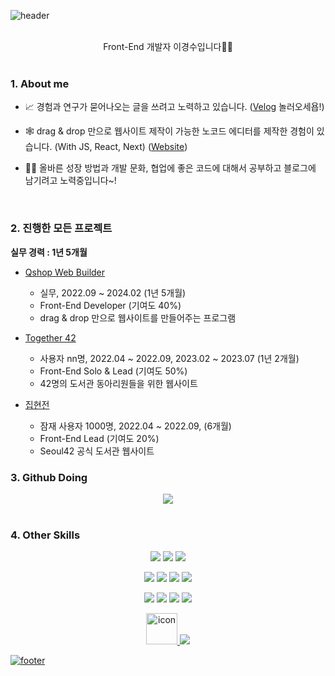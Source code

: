![header](https://capsule-render.vercel.app/api?type=waving&color=7F7FD5&text=KyungSoo%20%20&height=200&fontSize=90&fontColor=ffffff)

<br />

<div align="center">
  Front-End 개발자 이경수입니다👋🏻
</div>

<br />

### 1. About me

- 📈 경험과 연구가 묻어나오는 글을 쓰려고 노력하고 있습니다. ([Velog](https://velog.io/@keinn51) 놀러오세욥!)

- 🕸  drag & drop 만으로 웹사이트 제작이 가능한 노코드 에디터를 제작한 경험이 있습니다. (With JS, React, Next) ([Website](https://qshop.ai/))
  
- 💪🏻 올바른 성장 방법과 개발 문화, 협업에 좋은 코드에 대해서 공부하고 블로그에 남기려고 노력중입니다~!

<br/>

### 2. 진행한 모든 프로젝트

**실무 경력 : 1년 5개월**

- [Qshop Web Builder](https://qshop.ai/)
  - 실무, 2022.09 ~ 2024.02 (1년 5개월)
  - Front-End Developer (기여도 40%)
  - drag & drop 만으로 웹사이트를 만들어주는 프로그램

- [Together 42](https://github.com/Together42/frontend)
  - 사용자 nn명, 2022.04 ~ 2022.09, 2023.02 ~ 2023.07 (1년 2개월)
  - Front-End Solo & Lead (기여도 50%)
  - 42명의 도서관 동아리원들을 위한 웹사이트
 
- [집현전](https://github.com/jiphyeonjeon-42/frontend)
  - 잠재 사용자 1000명, 2022.04 ~ 2022.09, (6개월)
  - Front-End Lead (기여도 20%)
  - Seoul42 공식 도서관 웹사이트


### 3. Github Doing

<div align='center'>
  <img src="https://github-profile-trophy.vercel.app/?username=keinn51&margin-w=15&row=2&column=4">
</div>

<!--

<br/>

<div align='center'>
  <img style="height:180px" src="https://github-readme-stats.vercel.app/api/top-langs/?username=keinn51&layout=compact&hide_border=true&bg_color=30,91eae4,86A8E7&title_color=fff&text_color=fff" />
</div>

-->

<br/>

### 4. Other Skills

<p align=center>
  <img src="https://img.shields.io/badge/React-1572B6?style=flat&logo=React&logoColor=white"/>
  <img src="https://img.shields.io/badge/Recoil-000000?style=flat&logoColor=white"/>
  <img src="https://img.shields.io/badge/TypeScript-3178C6?style=flat-square&logo=TypeScript&logoColor=white"/>
<p>
<p align=center>

  <img src="https://img.shields.io/badge/EmotionJS-5B0BB5?style=flat&logoColor=white"/>
  <img src="https://img.shields.io/badge/SCSS-5B0BB5?style=flat&logoColor=white"/>
  <img src="https://img.shields.io/badge/Jira-0052CC?style=flat&logo=Jira&logoColor=white"/>
  <img src="https://img.shields.io/badge/Express-000000?style=flat&logo=Express&logoColor=white"/>
</p>
<p align=center>
  <img src="https://img.shields.io/badge/Firebase-FFCA28?style=flat&logo=Firebase&logoColor=white"/>
  <img src="https://img.shields.io/badge/GitHub Pages-222222?style=flat&logo=GitHub Pages&logoColor=white"/>
  <img src="https://img.shields.io/badge/Jest-C21325?style=flat&logo=Jest&logoColor=white"/>
  <img src="https://img.shields.io/badge/Swagger-85EA2D?style=flat&logo=Swagger&logoColor=white"/>
</p>  
<p align=center>
  <a href="https://github.com/keinn51"><img src="https://techstack-generator.vercel.app/github-icon.svg" alt="icon" width="50" height="50" />
  <img src="https://img.shields.io/badge/Tistory-FF5722?style=flat&logo=Blogger&logoColor=white"/>
</p>

![footer](https://capsule-render.vercel.app/api?section=footer&type=waving&color=7F7FD5)
